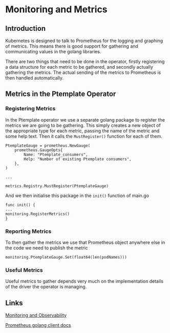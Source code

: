 # Monitoring and Metrics

## Introduction

Kubernetes is designed to talk to Prometheus for the logging and graphing of metrics. This means there is good support for gathering and communicating values in the golang libraries.

There are two things that need to be done in the operator, firstly registering a data structure for each metric to be gathered, and secondly actually gathering the metrics. The actual sending of the metrics to Prometheus is then handled automatically.

## Metrics in the Ptemplate Operator

### Registering Metrics

In the Ptemplate operator we use a separate golang package to register the metrics we are going to be gathering. This simply creates a new object of the appropriate type for each metric, passing the name of the metric and some help text. Then it calls the `MustRegister()` function for each of them.

```golang
PtemplateGauge = prometheus.NewGauge(
    prometheus.GaugeOpts{
        Name: "Ptemplate_consumers",
        Help: "Number of existing Ptemplate consumers",
    },
)

...

metrics.Registry.MustRegister(PtemplateGauge)
```

And we then initialise this package in the `init()` function of main.go

```golang
func init() {
...
monitoring.RegisterMetrics()
}
```

### Reporting Metrics

To then gather the metrics we use that Prometheus object anywhere else in the code we need to publish the metric

```golang
monitoring.PtemplateGauge.Set(float64(len(podNames)))
```

### Useful Metrics

Useful metrics to gather depends very much on the implementation details of the driver the operator is managing.

## Links

[Monitoring and Observability](https://sdk.operatorframework.io/docs/building-operators/golang/advanced-topics/#monitoring-and-observability)

[Prometheus golang client docs](https://pkg.go.dev/github.com/prometheus/client_golang/prometheus)
